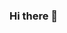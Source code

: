 ### Hi there 👋

<!--
**ElisaLemaire/ElisaLemaire** is a ✨ _special_ ✨ repository because its `README.md` (this file) appears on your GitHub profile.

Here are some ideas to get you started:

- 🌱 I’m currently learning chemistry
- 📫 How to reach me: elisa.lemaire@epfl.ch
-->
